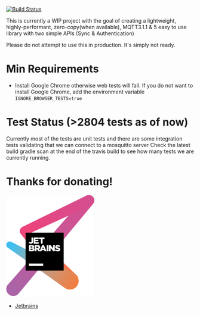 [![Build Status](https://travis-ci.org/thebehera/mqtt.svg?branch=master)](https://travis-ci.org/thebehera/mqtt)


This is currently a WIP project with the goal of creating a lightweight, highly-performant, zero-copy(when available), MQTT3.1.1 & 5 easy to use library with two simple APIs (Sync & Authentication)

Please do not attempt to use this in production. It's simply not ready. 

# Min Requirements
- Install Google Chrome otherwise web tests will fail. If you do not want to install Google Chrome, add the environment variable `IGNORE_BROWSER_TESTS=true`

# Test Status (>2804 tests as of now)
Currently most of the tests are unit tests and there are some integration tests validating that we can connect to a mosquitto server
Check the latest build gradle scan at the end of the travis build to see how many tests we are currently running.

# Thanks for donating!
[![(JetBrains)](readme/jetbrains-variant-3.svg)](https://www.jetbrains.com/?from=thebehera.mqtt)
 - [Jetbrains](https://www.jetbrains.com/?from=thebehera.mqtt)
